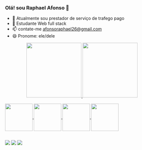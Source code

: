 ### Olá! sou Raphael Afonso  👋

- 🔭 Atualmente sou prestador de serviço de trafego pago
- 🌱 Estudante Web full stack
- 📫 contate-me afonsoraphael26@gmail.com
- 😄 Pronome: ele/dele

<div align="center">
  <a href="https://github.com/afonsoraphael">
  <img height="180em" src="https://github-readme-stats.vercel.app/api?username=afonsoraphael&show_icons=true&theme=rose_pine&include_all_commits=true&count_private=true"/>
  <img height="180em" src="https://github-readme-stats.vercel.app/api/top-langs/?username=afonsoraphael&layout=compact&langs_count=7&theme=rose_pine"/>
</div>

<div style="display: inline_block"><br>
  <img align="center" height="90" width="90" src="https://www.beabadohtml.com.br/midias/imagens/html5.png">
  <img align="center" height="90" width="90" src="https://www.beabadohtml.com.br/midias/imagens/js.png">
  <img align="center" height="90" width="90" src="https://www.beabadohtml.com.br/midias/imagens/css3.png">
  <img align="center" height="90" width="90" src="https://cdn-icons-png.flaticon.com/512/919/919851.png">
 
</div>

##

  <a href="https://www.instagram.com/afonsoraphael_/" target="_blank"><img src="https://img.shields.io/badge/-Instagram-%23E4405F?style=for-the-badge&logo=instagram&logoColor=white" target="_blank"></a>
    <a href = "mailto:afonsoraphael26.com"><img src="https://img.shields.io/badge/-Gmail-%23333?style=for-the-badge&logo=gmail&logoColor=red" target="_blank"></a>
      <a href="https://www.linkedin.com/in/" target="_blank"><img src="https://img.shields.io/badge/-LinkedIn-%230077B5?style=for-the-badge&logo=linkedin&logoColor=white" target="_blank"></a> 
      
      

